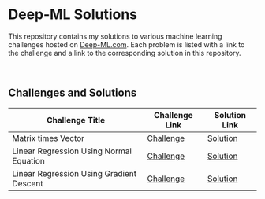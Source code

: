 # Deep-ML Solutions

This repository contains my solutions to various machine learning challenges hosted on [Deep-ML.com](https://deep-ml.com). Each problem is listed with a link to the challenge and a link to the corresponding solution in this repository.

<br>

## Challenges and Solutions

| Challenge Title | Challenge Link | Solution Link |
| --------------- | -------------- | ------------- |
| Matrix times Vector | [Challenge](https://www.deep-ml.com/problem/Matrix%20times%20Vector) | [Solution](Solutions/Matrix-times-Vector.py) |
| Linear Regression Using Normal Equation | [Challenge](https://www.deep-ml.com/problem/Linear%20Regression%20Using%20Normal%20Equation) | [Solution](Solutions/Linear-Regression-Using-Normal-Equation.py) |
| Linear Regression Using Gradient Descent | [Challenge](https://www.deep-ml.com/problem/Linear%20Regression%20Using%20Gradient%20Descent) | [Solution](Solutions/Linear-Regression-Using-Gradient-Descent.py) | 
